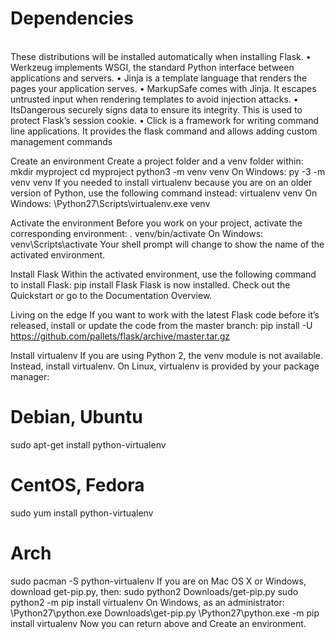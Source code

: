 <h1>Dependencies</h1><br>
These distributions will be installed automatically when installing Flask.
•	Werkzeug implements WSGI, the standard Python interface between applications and servers.
•	Jinja is a template language that renders the pages your application serves.
•	MarkupSafe comes with Jinja. It escapes untrusted input when rendering templates to avoid injection attacks.
•	ItsDangerous securely signs data to ensure its integrity. This is used to protect Flask’s session cookie.
•	Click is a framework for writing command line applications. It provides the flask command and allows adding custom management commands

Create an environment
Create a project folder and a venv folder within:
mkdir myproject
cd myproject
python3 -m venv venv
On Windows:
py -3 -m venv venv
If you needed to install virtualenv because you are on an older version of Python, use the following command instead:
virtualenv venv
On Windows:
\Python27\Scripts\virtualenv.exe venv

Activate the environment
Before you work on your project, activate the corresponding environment:
. venv/bin/activate
On Windows:
venv\Scripts\activate
Your shell prompt will change to show the name of the activated environment.

Install Flask
Within the activated environment, use the following command to install Flask:
pip install Flask
Flask is now installed. Check out the Quickstart or go to the Documentation Overview.

Living on the edge
If you want to work with the latest Flask code before it’s released, install or update the code from the master branch:
pip install -U https://github.com/pallets/flask/archive/master.tar.gz

Install virtualenv
If you are using Python 2, the venv module is not available. Instead, install virtualenv.
On Linux, virtualenv is provided by your package manager:
# Debian, Ubuntu
sudo apt-get install python-virtualenv

# CentOS, Fedora
sudo yum install python-virtualenv

# Arch
sudo pacman -S python-virtualenv
If you are on Mac OS X or Windows, download get-pip.py, then:
sudo python2 Downloads/get-pip.py
sudo python2 -m pip install virtualenv
On Windows, as an administrator:
\Python27\python.exe Downloads\get-pip.py
\Python27\python.exe -m pip install virtualenv
Now you can return above and Create an environment.


